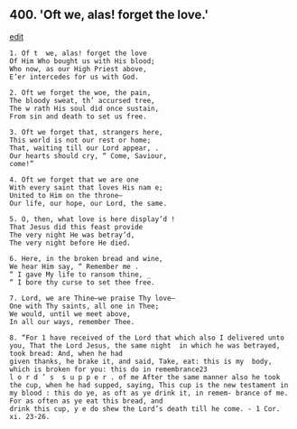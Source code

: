 
## 400.  'Oft we, alas! forget the love.'
[edit](https://docs.google.com/document/d/1wmm2f2iWYsNZ-Iaf_qAgXiXAD2shSwBe/edit?mode=html)



    1. Of t  we, alas! forget the love
    Of Him Who bought us with His blood; 
    Who now, as our High Priest above,
    E’er intercedes for us with God.

    2. Oft we forget the woe, the pain,
    The bloody sweat, th’ accursed tree,
    The w rath His soul did once sustain,
    From sin and death to set us free.

    3. Oft we forget that, strangers here,
    This world is not our rest or home;
    That, waiting till our Lord appear, .
    Our hearts should cry, “ Come, Saviour, 
    come!”

    4. Oft we forget that we are one
    With every saint that loves His nam e; 
    United to Him on the throne—
    Our life, our hope, our Lord, the same.

    5. O, then, what love is here display’d !
    That Jesus did this feast provide 
    The very night He was betray’d,
    The very night before He died.

    6. Here, in the broken bread and wine,
    We hear Him say, “ Remember me .
    “ I gave My life to ransom thine, _
    “ I bore thy curse to set thee free.

    7. Lord, we are Thine—we praise Thy love— 
    One with Thy saints, all one in Thee;
    We would, until we meet above,
    In all our ways, remember Thee.

    8. “For 1 have received of the Lord that which also I delivered unto you, That the Lord Jesus, the same night  in which he was betrayed, took bread: And, when he had 
    given thanks, he brake it, and said, Take, eat: this is my  body, which is broken for you: this do in remembrance23
    l o r d ’ s  s u p p e r . of me After the same manner also he took the cup, when he had supped, saying, This cup is the new testament in 
    my blood : this do ye, as oft as ye drink it, in remem- brance of me. For as often as ye eat this bread, and 
    drink this cup, y e do shew the Lord’s death till he come. - 1 Cor. xi. 23-26.
